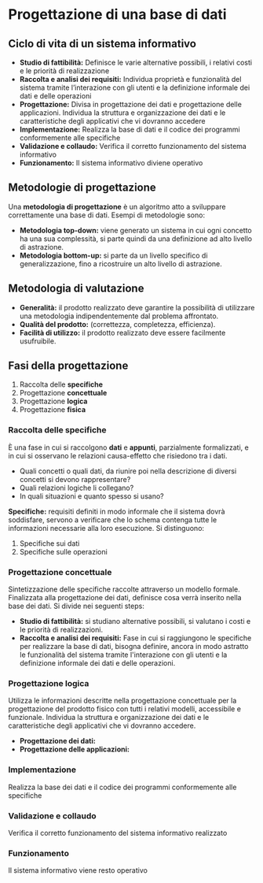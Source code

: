 <link href="styles.css" rel="stylesheet"></link>

# Progettazione di una base di dati
## Ciclo di vita di un sistema informativo
- **Studio di fattibilità:** Definisce le varie alternative possibili, i
relativi costi e le priorità di realizzazione
- **Raccolta e analisi dei requisiti:** Individua proprietà e
funzionalità del sistema tramite l’interazione con gli utenti e la
definizione informale dei dati e delle operazioni
- **Progettazione:** Divisa in progettazione dei dati e
progettazione delle applicazioni. Individua la struttura e
organizzazione dei dati e le caratteristiche degli applicativi
che vi dovranno accedere
- **Implementazione:** Realizza la base di dati e il codice dei
programmi conformemente alle specifiche
- **Validazione e collaudo:** Verifica il corretto funzionamento del
sistema informativo
- **Funzionamento:** Il sistema informativo diviene operativo

## Metodologie di progettazione
Una **metodologia di progettazione** è un algoritmo atto a sviluppare correttamente una base di dati.
Esempi di metodologie sono: 
- **Metodologia top-down:** viene generato un sistema in cui ogni concetto ha una sua complessità, si parte quindi da una definizione ad alto livello di astrazione. 
- **Metodologia bottom-up:** si parte da un livello specifico di generalizzazione, fino a ricostruire un alto livello di astrazione. 

## Metodologia di valutazione
- **Generalità:** il prodotto realizzato deve garantire la possibilità di utilizzare una metodologia indipendentemente dal problema affrontato.
- **Qualità del prodotto:** (correttezza, completezza, efficienza).
- **Facilità di utilizzo:** il prodotto realizzato deve essere facilmente usufruibile.

## Fasi della progettazione
1. Raccolta delle **specifiche**
2. Progettazione **concettuale**
3. Progettazione **logica**
4. Progettazione **fisica**


### Raccolta delle specifiche
È una fase in cui si raccolgono **dati** e **appunti**, parzialmente formalizzati, e in cui si osservano le relazioni causa-effetto che risiedono tra i dati.
- Quali concetti o quali dati, da riunire poi nella descrizione di diversi concetti si devono rappresentare?
- Quali relazioni logiche li collegano?
- In quali situazioni e quanto spesso si usano?
 
**Specifiche:** requisiti definiti in modo informale che il sistema dovrà soddisfare, servono a verificare che lo schema contenga tutte le informazioni necessarie alla loro esecuzione. Si distinguono:
1. Specifiche sui dati
2. Specifiche sulle operazioni

### Progettazione concettuale
Sintetizzazione delle specifiche raccolte attraverso un modello formale.
Finalizzata alla progettazione dei dati, definisce cosa verrà inserito nella base dei dati. Si divide nei seguenti steps:
- **Studio di fattibilità:** si studiano alternative possibili, si valutano i costi e le priorità di realizzazioni.
- **Raccolta e analisi dei requisiti:** Fase in cui si raggiungono le specifiche per realizzare la base di dati, bisogna definire, ancora in modo astratto le funzionalità del sistema tramite l'interazione con gli utenti e la definizione informale dei dati e delle operazioni. 

### Progettazione logica
Utilizza le informazioni descritte nella progettazione concettuale per la progettazione del prodotto fisico con tutti i relativi modelli, accessibile e funzionale. Individua la struttura e organizzazione dei dati e le caratteristiche degli applicativi che vi dovranno accedere.
- **Progettazione dei dati:** 
- **Progettazione delle applicazioni:** 

### Implementazione
Realizza la base dei dati e il codice dei programmi conformemente alle specifiche

### Validazione e collaudo
Verifica il corretto funzionamento del sistema informativo realizzato

### Funzionamento
Il sistema informativo viene resto operativo 
